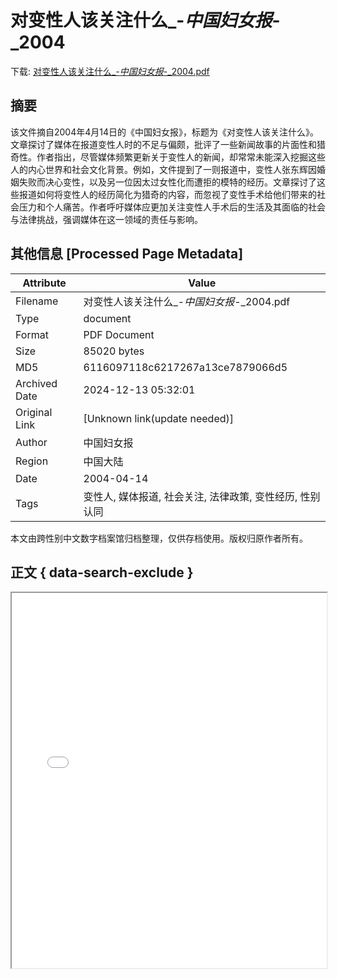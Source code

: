 # 对变性人该关注什么_-_中国妇女报_-_2004

<!-- tcd_download_link -->
下载: <a href="../对变性人该关注什么_-_中国妇女报_-_2004.pdf" download>对变性人该关注什么_-_中国妇女报_-_2004.pdf</a>
<!-- tcd_download_link_end -->

## 摘要

<!-- tcd_abstract -->
该文件摘自2004年4月14日的《中国妇女报》，标题为《对变性人该关注什么》。文章探讨了媒体在报道变性人时的不足与偏颇，批评了一些新闻故事的片面性和猎奇性。作者指出，尽管媒体频繁更新关于变性人的新闻，却常常未能深入挖掘这些人的内心世界和社会文化背景。例如，文件提到了一则报道中，变性人张东辉因婚姻失败而决心变性，以及另一位因太过女性化而遭拒的模特的经历。文章探讨了这些报道如何将变性人的经历简化为猎奇的内容，而忽视了变性手术给他们带来的社会压力和个人痛苦。作者呼吁媒体应更加关注变性人手术后的生活及其面临的社会与法律挑战，强调媒体在这一领域的责任与影响。

<!-- tcd_abstract_end -->

## 其他信息 [Processed Page Metadata]

| Attribute       | Value                                  |
|-----------------|----------------------------------------|
| Filename        | 对变性人该关注什么_-_中国妇女报_-_2004.pdf                             |
| Type            | document                                 |
| Format          | PDF Document                               |
| Size            | 85020 bytes                           |
| MD5             | 6116097118c6217267a13ce7879066d5                                  |
| Archived Date   | 2024-12-13 05:32:01                             |
| Original Link   | [Unknown link(update needed)]                         |
| Author          | 中国妇女报                               |
| Region          | 中国大陆                               |
| Date            | 2004-04-14                                 |
| Tags            | 变性人, 媒体报道, 社会关注, 法律政策, 变性经历, 性别认同                                 |

本文由跨性别中文数字档案馆归档整理，仅供存档使用。版权归原作者所有。


## 正文 { data-search-exclude }

<!-- tcd_main_text -->
<iframe src="../对变性人该关注什么_-_中国妇女报_-_2004.pdf" width="100%" height="600px">
    <p>无法显示PDF，请下载查看。</p>
</iframe>
<!-- tcd_main_text_end -->

